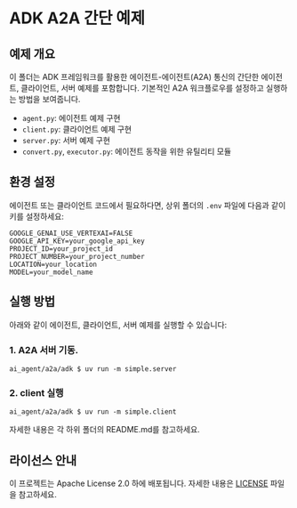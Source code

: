 # ADK A2A 간단 예제

## 예제 개요
이 폴더는 ADK 프레임워크를 활용한 에이전트-에이전트(A2A) 통신의 간단한 에이전트, 클라이언트, 서버 예제를 포함합니다. 기본적인 A2A 워크플로우를 설정하고 실행하는 방법을 보여줍니다.

- `agent.py`: 에이전트 예제 구현
- `client.py`: 클라이언트 예제 구현
- `server.py`: 서버 예제 구현
- `convert.py`, `executor.py`: 에이전트 동작을 위한 유틸리티 모듈

## 환경 설정
에이전트 또는 클라이언트 코드에서 필요하다면, 상위 폴더의 `.env` 파일에 다음과 같이 키를 설정하세요:

```
GOOGLE_GENAI_USE_VERTEXAI=FALSE
GOOGLE_API_KEY=your_google_api_key
PROJECT_ID=your_project_id
PROJECT_NUMBER=your_project_number
LOCATION=your_location
MODEL=your_model_name
```

## 실행 방법
아래와 같이 에이전트, 클라이언트, 서버 예제를 실행할 수 있습니다:

### 1. A2A 서버 기동.

```
ai_agent/a2a/adk $ uv run -m simple.server
```

### 2. client 실행

```
ai_agent/a2a/adk $ uv run -m simple.client

```

자세한 내용은 각 하위 폴더의 README.md를 참고하세요.

## 라이선스 안내
이 프로젝트는 Apache License 2.0 하에 배포됩니다. 자세한 내용은 [LICENSE](../../LICENSE) 파일을 참고하세요.
